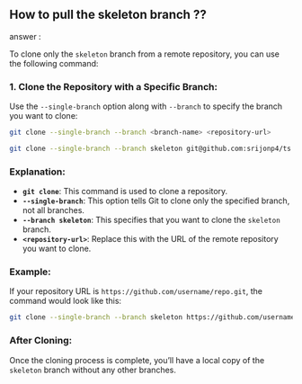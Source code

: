 ## How to pull the skeleton branch ??

answer :

To clone only the `skeleton` branch from a remote repository, you can use the following command:

### 1. **Clone the Repository with a Specific Branch**:

Use the `--single-branch` option along with `--branch` to specify the branch you want to clone:

```bash
git clone --single-branch --branch <branch-name> <repository-url>
```

```bash
git clone --single-branch --branch skeleton git@github.com:srijonp4/ts.git
```

### Explanation:

- **`git clone`**: This command is used to clone a repository.
- **`--single-branch`**: This option tells Git to clone only the specified branch, not all branches.
- **`--branch skeleton`**: This specifies that you want to clone the `skeleton` branch.
- **`<repository-url>`**: Replace this with the URL of the remote repository you want to clone.

### Example:

If your repository URL is `https://github.com/username/repo.git`, the command would look like this:

```bash
git clone --single-branch --branch skeleton https://github.com/username/repo.git
```

### After Cloning:

Once the cloning process is complete, you’ll have a local copy of the `skeleton` branch without any other branches.

